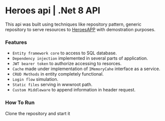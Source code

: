 # Heroes api | .Net 8 API
This api was built using techniques like repository pattern, generic repository to serve resources to [HeroesAPP](https://github.com/luismiguel0406/heroes-app) with demostration purposes.  

### Features
- `Entity framework core` to access to SQL database.
- `Dependency injection` implemented in several parts of application.
- `JWT bearer token` to authorize accessing to resorces.
- `Cache` made under implementation of `IMemoryCahe` interface as a service.
- `CRUD Methods` in entity completely functional.
- `Login flow` simulation.
- `Static files` serving in wwwroot path.
- `Custom Middleware` to append information in header request.

### How To Run
Clone the repository and start it
